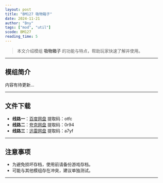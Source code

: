 ```yaml
---
layout: post
title: "BM127 吸物箱子"
date: 2024-11-21
author: "Bny"
tags: ["mod", "util"]
scode: BM127
reading_time: 5
---
```


> 本文介绍模组 **吸物箱子** 的功能与特点，帮助玩家快速了解并使用。

---

## 模组简介

内容有待更新...

---


## 文件下载
- **线路一**：[百度网盘](https://pan.baidu.com/s/1gHxBWAMjxFxgWv2dtPplyQ?pwd=otfc)  提取码：otfc  
- **线路二**：[夸克网盘](https://pan.quark.cn/s/448cff061539?pwd=0r94)  提取码：0r94  
- **线路三**：[迅雷网盘](https://pan.xunlei.com/s/VOCCbex84jq6gy-RR2L34PwUA1?pwd=a7yf)  提取码：a7yf  

---

## 注意事项
- 为避免损坏存档，使用前请备份游戏存档。
- 可能与其他模组存在冲突，建议单独测试。

---

